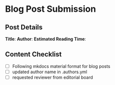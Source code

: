 # Blog Post Submission

## Post Details
**Title**: 
**Author**: 
**Estimated Reading Time**: 

## Content Checklist
<!-- Please check all items that apply -->
- [ ] Following mkdocs material format for blog posts
- [ ] updated author name in .authors.yml
- [ ] requested reviewer from editorial board
